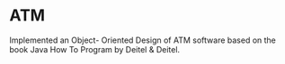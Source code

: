 # ATM
Implemented an Object- Oriented Design of ATM software based on the book Java How To Program by Deitel &amp; Deitel.
